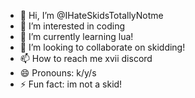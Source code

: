- 👋 Hi, I’m @IHateSkidsTotallyNotme
- 👀 I’m interested in coding
- 🌱 I’m currently learning lua!
- 💞️ I’m looking to collaborate on skidding!
- 📫 How to reach me xvii discord
- 😄 Pronouns: k/y/s
- ⚡ Fun fact: im not a skid!

<!---
IHateSkidsTotallyNotme/IHateSkidsTotallyNotme is a ✨ special ✨ repository because its `README.md` (this file) appears on your GitHub profile.
You can click the Preview link to take a look at your changes.
--->
